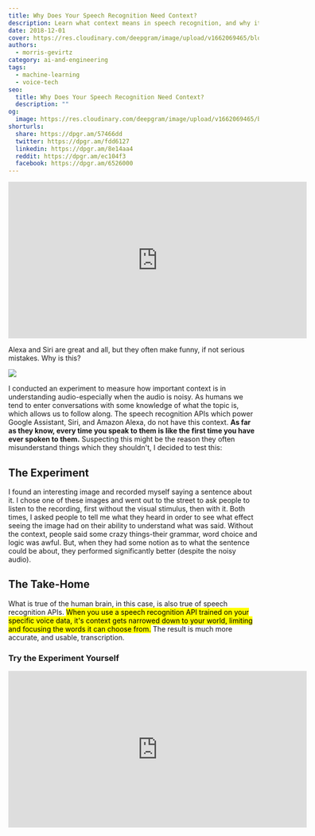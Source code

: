 ```yaml
---
title: Why Does Your Speech Recognition Need Context?
description: Learn what context means in speech recognition, and why it's so important.
date: 2018-12-01
cover: https://res.cloudinary.com/deepgram/image/upload/v1662069465/blog/why-does-your-speech-recognition-need-context/placeholder-post-image%402x.jpg
authors:
  - morris-gevirtz
category: ai-and-engineering
tags:
  - machine-learning
  - voice-tech
seo:
  title: Why Does Your Speech Recognition Need Context?
  description: ""
og:
  image: https://res.cloudinary.com/deepgram/image/upload/v1662069465/blog/why-does-your-speech-recognition-need-context/placeholder-post-image%402x.jpg
shorturls:
  share: https://dpgr.am/57466dd
  twitter: https://dpgr.am/fdd6127
  linkedin: https://dpgr.am/8e14aa4
  reddit: https://dpgr.am/ec104f3
  facebook: https://dpgr.am/6526000
---
```

<iframe src="https://www.youtube.com/embed/04YXLTnafTc" width="600" height="315" frameborder="0" allowfullscreen="allowfullscreen"></iframe>

Alexa and Siri are great and all, but they often make funny, if not serious mistakes. Why is this?

![](https://res.cloudinary.com/deepgram/image/upload/v1661976769/blog/why-does-your-speech-recognition-need-context/Screen-Shot-2018-11-19-at-4.19.58-PM-1.png)



I conducted an experiment to measure how important context is in understanding audio-especially when the audio is noisy. As humans we tend to enter conversations with some knowledge of what the topic is, which allows us to follow along. The speech recognition APIs which power Google Assistant, Siri, and Amazon Alexa, do not have this context. **As far as they know, every time you speak to them is like the first time you have ever spoken to them.** Suspecting this might be the reason they often misunderstand things which they shouldn't, I decided to test this:

## The Experiment

I found an interesting image and recorded myself saying a sentence about it. I chose one of these images and went out to the street to ask people to listen to the recording, first without the visual stimulus, then with it. Both times, I asked people to tell me what they heard in order to see what effect seeing the image had on their ability to understand what was said. Without the context, people said some crazy things-their grammar, word choice and logic was awful. But, when they had some notion as to what the sentence could be about, they performed significantly better (despite the noisy audio).

## The Take-Home

What is true of the human brain, in this case, is also true of speech recognition APIs. <mark>When you use a speech recognition API trained on your specific voice data, it's context gets narrowed down to your world, limiting and focusing the words it can choose from.</mark> The result is much more accurate, and usable, transcription.

### Try the Experiment Yourself

<iframe src="https://www.youtube.com/embed/IyqLOIDLZnQ" width="600" height="315" frameborder="0" allowfullscreen="allowfullscreen"></iframe>